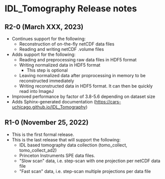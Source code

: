 # IDL_Tomography Release notes

## R2-0 (March XXX, 2023)
 - Continues support for the following:
   - Reconstruction of on-the-fly netCDF data files
   - Reading and writing netCDF .volume files
 - Adds support for the following:
   - Reading and preprocessing raw data files in HDF5 format
   - Writing normalized data in HDF5 format
     - This step is optional
   - Leaving normalized data after proprocessing in memory to be reconstructed immediately 
   - Writing reconstructed data in HDF5 format. It can then be quickly read into ImageJ
 - Improved performance by factor of 3.8-5.6 depending on dataset size
 - Adds Sphinx-generated documentation (https://cars-uchicago.github.io/IDL_Tomography)

## R1-0 (November 25, 2022)
- This is the first formal release.
- This is the last release that will support the following:
  - IDL based tomography data collection (tomo_collect, tomo_collect_ad2)
  - Princeton Instruments SPE data files.
  - "Slow scan" data, i.e. step-scan with one projection per netCDF data file
  - "Fast scan" data, i.e. step-scan multiple projections per data file

